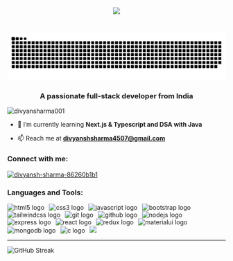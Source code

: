 <h1 align="center">
    <img src="https://readme-typing-svg.herokuapp.com/?font=Righteous&size=35&center=true&vCenter=true&width=500&height=70&duration=4000&lines=Hi+There!+👋;+I'm+Divyansh+Sharma!;" />
</h1>
<div align="center">
  <br>
  <img alt="snake eating my contributions" src="https://raw.githubusercontent.com/salesp07/salesp07/output/github-contribution-grid-snake.svg" />
  <br/>
</div>
<h3 align="center">A passionate full-stack developer from India</h3>

<p align="left"> <img src="https://komarev.com/ghpvc/?username=divyansharma001&label=Profile%20views&color=0e75b6&style=flat" alt="divyansharma001" /> </p>

- 🌱 I’m currently learning **Next.js & Typescript and DSA with Java**

- 📫 Reach me at **divyanshsharma4507@gmail.com**

<h3 align="left">Connect with me:</h3>
<p align="left">
<a href="https://linkedin.com/in/divyansh-sharma-86260b1b1" target="blank"><img align="center" src="https://raw.githubusercontent.com/rahuldkjain/github-profile-readme-generator/master/src/images/icons/Social/linked-in-alt.svg" alt="divyansh-sharma-86260b1b1" height="30" width="40" /></a>
</p>

<h3 align="left">Languages and Tools:</h3>
<div align="left">
  <img src="https://img.shields.io/badge/HTML5-E34F26?logo=html5&logoColor=white&style=for-the-badge" height="32" alt="html5 logo"  />
  <img width="3" />
  <img src="https://img.shields.io/badge/CSS3-1572B6?logo=css3&logoColor=white&style=for-the-badge" height="32" alt="css3 logo"  />
  <img width="3" />
  <img src="https://img.shields.io/badge/JavaScript-F7DF1E?logo=javascript&logoColor=black&style=for-the-badge" height="32" alt="javascript logo"  />
  <img width="3" />
  <img src="https://img.shields.io/badge/Bootstrap-7952B3?logo=bootstrap&logoColor=white&style=for-the-badge" height="32" alt="bootstrap logo"  />
  <img width="3" />
  <img src="https://img.shields.io/badge/Tailwind CSS-06B6D4?logo=tailwindcss&logoColor=black&style=for-the-badge" height="32" alt="tailwindcss logo"  />
  <img width="3" />
  <img src="https://img.shields.io/badge/Git-F05032?logo=git&logoColor=white&style=for-the-badge" height="32" alt="git logo"  />
  <img width="3" />
  <img src="https://img.shields.io/badge/GitHub-181717?logo=github&logoColor=white&style=for-the-badge" height="32" alt="github logo"  />
  <img width="3" />
  <img src="https://img.shields.io/badge/Node.js-339933?logo=nodedotjs&logoColor=white&style=for-the-badge" height="32" alt="nodejs logo"  />
  <img width="3" />
  <img src="https://img.shields.io/badge/Express-000000?logo=express&logoColor=white&style=for-the-badge" height="32" alt="express logo"  />
  <img width="3" />
  <img src="https://img.shields.io/badge/React-61DAFB?logo=react&logoColor=black&style=for-the-badge" height="32" alt="react logo"  />
  <img width="3" />
  <img src="https://img.shields.io/badge/Redux-764ABC?logo=redux&logoColor=white&style=for-the-badge" height="32" alt="redux logo"  />
  <img width="3" />
  <img src="https://img.shields.io/badge/MUI-007FFF?logo=mui&logoColor=white&style=for-the-badge" height="32" alt="materialui logo"  />
  <img width="3" />
  <img src="https://img.shields.io/badge/MongoDB-47A248?logo=mongodb&logoColor=white&style=for-the-badge" height="32" alt="mongodb logo"  />
  <img width="3" />
  <img src="https://img.shields.io/badge/C-A8B9CC?logo=c&logoColor=black&style=for-the-badge" height="32" alt="c logo"  />
  <img width="3" />
  <img src='https://img.shields.io/badge/PostgreSQL-336791?logo=postgresql&logoColor=white&style=for-the-badge' height='32' />
  <img width="3"/>
</div>
<hr>
<div align="center>
<a href="https://git.io/streak-stats"><img src="https://streak-stats.demolab.com?user=divyansharma001&theme=merko" alt="GitHub Streak" /></a>
</div>
</br>


